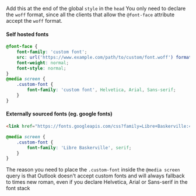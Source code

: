 Add this at the end of the global `style` in the `head` You only need to declare the `woff` format, since all the clients that allow the `@font-face` attribute accept the `woff` format.

#### Self hosted fonts

```css
@font-face {
    font-family: 'custom font';
    src: url('https://www.example.com/path/to/custom/font.woff') format('woff');
    font-weight: normal;
    font-style: normal;
}
@media screen {
    .custom-font {
        font-family: 'custom font', Helvetica, Arial, Sans-serif;
    }
}
```

#### Externally sourced fonts (eg. google fonts)

```html
<link href="https://fonts.googleapis.com/css?family=Libre+Baskerville:400,400i,700" rel="stylesheet">
```

```css
@media screen {
    .custom-font {
        font-family: 'Libre Baskerville', serif;
    }
}
```

The reason you need to place the `.custom-font` inside the `@media screen` query is that Outlook doesn't accept custom fonts and will always fallback to times new roman, even if you declare Helvetica, Arial or Sans-serif in the font stack

